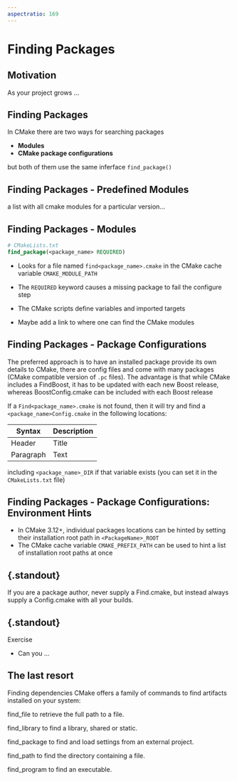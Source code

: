 ```yaml
---
aspectratio: 169
---
```


# Finding Packages 

## Motivation 

As your project grows ...

## Finding Packages 

In CMake there are two ways for searching packages

- **Modules** 
- **CMake package configurations** 

but both of them use the same inferface `find_package()`


##  Finding Packages - Predefined Modules 

a list with all cmake modules for a particular version...

##  Finding Packages - Modules 

```{.cmake style=cmakestyle}
# CMakeLists.txt
find_package(<package_name> REQUIRED)
```

- Looks for a file named `find<package_name>.cmake` in the CMake cache variable `CMAKE_MODULE_PATH`
- The `REQUIRED` keyword causes a missing package to fail the configure step
- The CMake scripts define variables and imported targets


- Maybe add a link to where one can find the CMake modules


## Finding Packages - Package Configurations

The preferred approach is to have an installed package provide its own details to CMake, there are config files and come with many packages (CMake compatible version of `.pc` files). The advantage is that while CMake includes a FindBoost, it has to be updated with each new Boost release, whereas BoostConfig.cmake can be included with each Boost release

If a `Find<package_name>.cmake` is not found, then it will try and find a `<package_name>Config.cmake` in the following locations:

| Syntax      | Description |
| ----------- | ----------- |
| Header      | Title       |
| Paragraph   | Text        |

including `<package_name>_DIR` if that variable exists (you can set it in the `CMakeLists.txt` file)

## Finding Packages - Package Configurations: Environment Hints

- In CMake 3.12+, individual packages locations can be hinted by setting their installation root path in `<PackageName>_ROOT`
- The CMake cache variable `CMAKE_PREFIX_PATH` can be used to hint a list of installation root paths at once


## {.standout}

If you are a package author, never supply a Find<package>.cmake, but instead always supply a <package>Config.cmake with all your builds. 

## {.standout}

Exercise

* Can you ...

## The last resort

Finding dependencies
CMake offers a family of commands to find artifacts installed on your system:

find_file to retrieve the full path to a file.

find_library to find a library, shared or static.

find_package to find and load settings from an external project.

find_path to find the directory containing a file.

find_program to find an executable.
